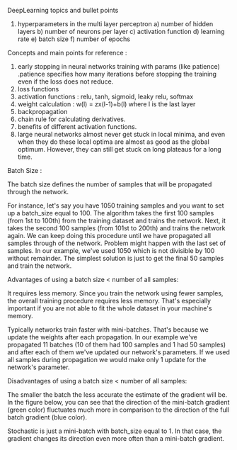 DeepLearning topics and bullet points


1. hyperparameters in the multi layer perceptron 
  a) number of hidden layers
  b) number of neurons per layer
  c) activation function
  d) learning rate
  e) batch size
  f) number of epochs
  
  
  Concepts and main points for reference :
  
  1. early stopping in neural networks training with params (like patience) .patience specifies how many iterations before stopping the training even if the loss does not reduce.
  2.  loss functions 
  3. activation functions : relu, tanh, sigmoid, leaky relu, softmax
  4. weight calculation : w(l) = zx(l-1)+b(l) where l is the last layer 
  5. backpropagation
  6. chain rule for calculating derivatives.
  7. benefits of different activation functions.
  8. large neural networks almost never get stuck in local minima, and even when they do these local optima are almost as good as the global optimum. However, they can still get stuck on long plateaus for a long time.
 

Batch Size :

The batch size defines the number of samples that will be propagated through the network.

For instance, let's say you have 1050 training samples and you want to set up a batch_size equal to 100. The algorithm takes the first 100 samples (from 1st to 100th) from the training dataset and trains the network. Next, it takes the second 100 samples (from 101st to 200th) and trains the network again. We can keep doing this procedure until we have propagated all samples through of the network. Problem might happen with the last set of samples. In our example, we've used 1050 which is not divisible by 100 without remainder. The simplest solution is just to get the final 50 samples and train the network.

Advantages of using a batch size < number of all samples:

It requires less memory. Since you train the network using fewer samples, the overall training procedure requires less memory. That's especially important if you are not able to fit the whole dataset in your machine's memory.

Typically networks train faster with mini-batches. That's because we update the weights after each propagation. In our example we've propagated 11 batches (10 of them had 100 samples and 1 had 50 samples) and after each of them we've updated our network's parameters. If we used all samples during propagation we would make only 1 update for the network's parameter.

Disadvantages of using a batch size < number of all samples:

The smaller the batch the less accurate the estimate of the gradient will be. In the figure below, you can see that the direction of the mini-batch gradient (green color) fluctuates much more in comparison to the direction of the full batch gradient (blue color).

Stochastic is just a mini-batch with batch_size equal to 1. In that case, the gradient changes its direction even more often than a mini-batch gradient.
